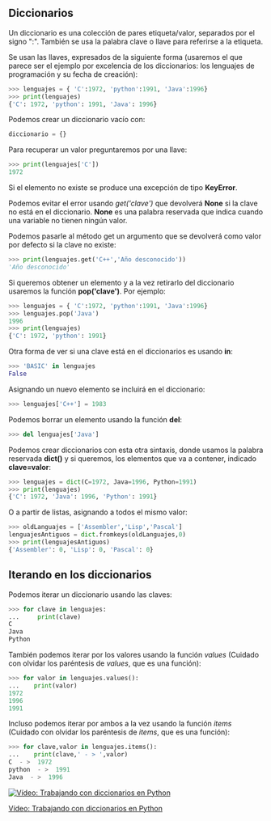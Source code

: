 ## Diccionarios

Un diccionario es una colección de pares etiqueta/valor, separados por el signo ":". También se usa la palabra clave o llave para referirse a la etiqueta.

Se usan las llaves, expresados de la siguiente forma (usaremos el que parece ser el ejemplo por excelencia de los diccionarios: los lenguajes de programación y su fecha de creación):

```python
>>> lenguajes = { 'C':1972, 'python':1991, 'Java':1996}
>>> print(lenguajes)
{'C': 1972, 'python': 1991, 'Java': 1996}
```
Podemos crear un diccionario vacío con:

```python
diccionario = {}
```

Para recuperar un valor preguntaremos por una llave:

```python
>>> print(lenguajes['C'])
1972
```

Si el elemento no existe se produce una excepción de tipo **KeyError**.

Podemos evitar el error usando *get('clave')* que devolverá **None** si la clave no está en el diccionario. **None** es una palabra reservada que indica cuando una variable no tienen ningún valor.


Podemos pasarle al método get un argumento que se devolverá como valor por defecto si la clave no existe:

```python
>>> print(lenguajes.get('C++','Año desconocido'))
'Año desconocido'
```

Si queremos obtener un elemento y a la vez retirarlo del diccionario usaremos la función **pop('clave')**. Por ejemplo:

```python
>>> lenguajes = { 'C':1972, 'python':1991, 'Java':1996}
>>> lenguajes.pop('Java')
1996
>>> print(lenguajes)
{'C': 1972, 'python': 1991}
```



Otra forma de ver si una clave está en el diccionarios es usando **in**:

```python
>>> 'BASIC' in lenguajes
False
```
Asignando un nuevo elemento se incluirá en el diccionario:

```python
>>> lenguajes['C++'] = 1983
```
Podemos borrar un elemento usando la función **del**:

```python
>>> del lenguajes['Java']
```

Podemos crear diccionarios con esta otra sintaxis, donde usamos la palabra reservada **dict()** y si queremos, los elementos que va a contener, indicado **clave=valor**:


```python
>>> lenguajes = dict(C=1972, Java=1996, Python=1991)
>>> print(lenguajes)
{'C': 1972, 'Java': 1996, 'Python': 1991}
```
O a partir de listas, asignando a todos el mismo valor:

```python
>>> oldLanguajes = ['Assembler','Lisp','Pascal']
lenguajesAntiguos = dict.fromkeys(oldLanguajes,0)
>>> print(lenguajesAntiguos)
{'Assembler': 0, 'Lisp': 0, 'Pascal': 0}
```

## Iterando en los diccionarios

Podemos iterar un diccionario usando las claves:

```python
>>> for clave in lenguajes:
...     print(clave)
C
Java
Python
```

También podemos iterar por los valores usando la función *values* (Cuidado con olvidar los paréntesis de *values*, que es una función):

```python
>>> for valor in lenguajes.values():
...    print(valor)
1972
1996
1991
```

Incluso podemos iterar por ambos a la vez usando la función *items* (Cuidado con olvidar los paréntesis de *items*, que es una función):

```python
>>> for clave,valor in lenguajes.items():
...    print(clave,' - > ',valor)
C  - >  1972
python  - >  1991
Java  - >  1996
```

[![Vídeo: Trabajando con diccionarios en Python](https://img.youtube.com/vi/d4lk8ImDTQQ/0.jpg)](https://drive.google.com/file/d/1H-AyasUYnxVW6Vq2ja0AV5CMwe0Ms__0/view?usp=sharing)


[Vídeo: Trabajando con diccionarios en Python](https://drive.google.com/file/d/1H-AyasUYnxVW6Vq2ja0AV5CMwe0Ms__0/view?usp=sharing)


